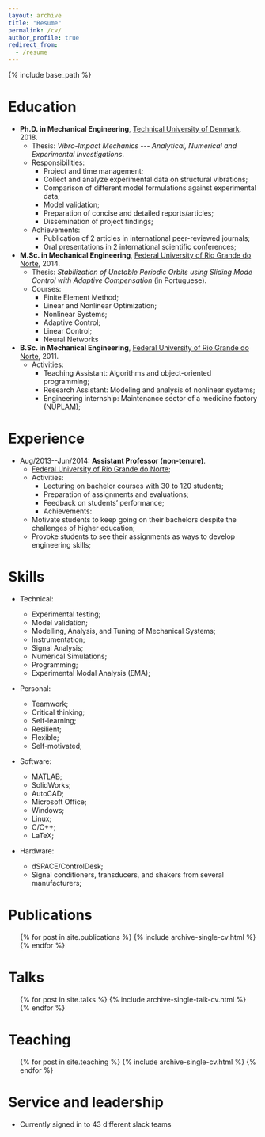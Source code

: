 ```yaml
---
layout: archive
title: "Resume"
permalink: /cv/
author_profile: true
redirect_from:
  - /resume
---
```


{% include base_path %}

Education
======
* **Ph.D. in Mechanical Engineering**, [Technical University of Denmark](http://www.mek.dtu.dk/english), 2018.
	* Thesis: _Vibro-Impact Mechanics --- Analytical, Numerical and Experimental Investigations_.
	* Responsibilities:
		* Project and time management;
		* Collect and analyze experimental data on structural vibrations;
		* Comparison of different model formulations against experimental data;
		* Model validation;
		* Preparation of concise and detailed reports/articles;
		* Dissemination of project findings;
	* Achievements:
		* Publication of 2 articles in international peer-reviewed journals;
		* Oral presentations in 2 international scientific conferences;
* **M.Sc. in Mechanical Engineering**, [Federal University of Rio Grande do Norte](http://www.ufrn.br/en), 2014.
	* Thesis: _Stabilization of Unstable Periodic Orbits using Sliding Mode Control with Adaptive Compensation_ (in Portuguese).
	* Courses:
		* Finite Element Method;
		* Linear and Nonlinear Optimization;
		* Nonlinear Systems;
		* Adaptive Control;
		* Linear Control;
		* Neural Networks
* **B.Sc. in Mechanical Engineering**, [Federal University of Rio Grande do Norte](http://www.ufrn.br/en), 2011.
	* Activities:
		* Teaching Assistant: Algorithms and object-oriented programming;
		* Research Assistant: Modeling and analysis of nonlinear systems;
		* Engineering internship: Maintenance sector of a medicine factory (NUPLAM);

Experience
======
* Aug/2013--Jun/2014: **Assistant Professor (non-tenure)**.
	* [Federal University of Rio Grande do Norte](http://www.ufrn.br/en);
	* Activities:
		* Lecturing on bachelor courses with 30 to 120 students;
		* Preparation of assignments and evaluations;
		* Feedback on students’ performance;
		* Achievements:
	* Motivate students to keep going on their bachelors despite the challenges of higher education;
	* Provoke students to see their assignments as ways to develop engineering skills;
  
Skills
======
* Technical:
	* Experimental testing;
	* Model validation;
	* Modelling, Analysis, and Tuning of Mechanical Systems;
	* Instrumentation;
	* Signal Analysis;
	* Numerical Simulations;
	* Programming;
	* Experimental Modal Analysis (EMA);

* Personal:
	* Teamwork;
	* Critical thinking;
	* Self-learning;
	* Resilient;
	* Flexible;
	* Self-motivated;
<!---* Self-driven;
	* Curious;
	* Open minded;
	* Positive attitude;
	* Research;
	* Writing;
	* Organization;
	* Systematic;-->

* Software:
	* MATLAB;
	* SolidWorks;
	* AutoCAD;
	* Microsoft Office;
	* Windows;
	* Linux;
	* C/C++;
	* LaTeX;

* Hardware:
	* dSPACE/ControlDesk;
	* Signal conditioners, transducers, and shakers from several manufacturers;

Publications
======
  <ul>{% for post in site.publications %}
    {% include archive-single-cv.html %}
  {% endfor %}</ul>
  
Talks
======
  <ul>{% for post in site.talks %}
    {% include archive-single-talk-cv.html %}
  {% endfor %}</ul>
  
Teaching
======
  <ul>{% for post in site.teaching %}
    {% include archive-single-cv.html %}
  {% endfor %}</ul>
  
Service and leadership
======
* Currently signed in to 43 different slack teams
